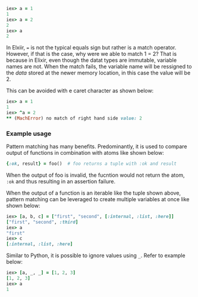 ```ruby
iex> a = 1
1
iex> a = 2
2
iex> a
2
```

In Elxiir, `=` is not the typical equals sign but rather is a match operator. However, if that is the case, why were we able to match 1 = 2? That is because in Elixir, even though the datat types are immutable, variable names are not. When the match fails, the variable name will be ressigned to the *data* stored at the newer memory location, in this case the value will be 2.

This can be avoided with e caret character as shown below:

```ruby
iex> a = 1
1
iex> ^a = 2
** (MachError) no match of right hand side value: 2
```

### Example usage

Pattern matching has many benefits. Predominantly, it is used to compare output of functions in combination with atoms like shown below:

```ruby
{:ok, result} = foo()  # foo returns a tuple with :ok and result
```

When the output of foo is invalid, the fucntion would not return the atom, `:ok` and thus resulting in an assertion failure.

When the output of a function is an iterable like the tuple shown above, pattern matching can be leveraged to create multiple variables at once like shown below:

```ruby
iex> [a, b, c] = ["first", "second", [:internal, :list, :here]]
["first", "second", :third]
iex> a
"first"
iex> c
[:internal, :list, :here]
```

Similar to Python, it is possible to ignore values using `_`. Refer to example below:

```ruby
iex> [a, _, _] = [1, 2, 3]
[1, 2, 3]
iex> a
1
```
